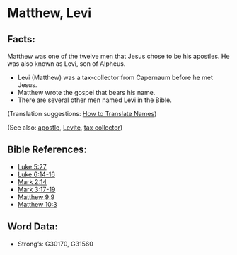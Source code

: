 # Matthew, Levi

## Facts:

Matthew was one of the twelve men that Jesus chose to be his apostles. He was also known as Levi, son of Alpheus.

* Levi (Matthew) was a tax-collector from Capernaum before he met Jesus.
* Matthew wrote the gospel that bears his name.
* There are several other men named Levi in the Bible.

(Translation suggestions: [How to Translate Names](rc://en/ta/man/translate/translate-names))

(See also: [apostle](../kt/apostle.md), [Levite](../names/levite.md), [tax collector](../other/tax.md))

## Bible References:

* [Luke 5:27](rc://en/tn/help/luk/05/27)
* [Luke 6:14-16](rc://en/tn/help/luk/06/14)
* [Mark 2:14](rc://en/tn/help/mrk/02/14)
* [Mark 3:17-19](rc://en/tn/help/mrk/03/17)
* [Matthew 9:9](rc://en/tn/help/mat/09/09)
* [Matthew 10:3](rc://en/tn/help/mat/10/03)

## Word Data:

* Strong’s: G30170, G31560
